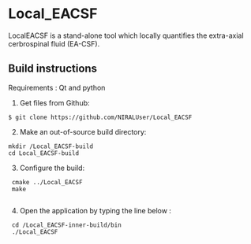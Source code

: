 

# Local_EACSF

LocalEACSF is a stand-alone tool which locally quantifies the extra-axial
cerbrospinal fluid (EA-CSF).

<h2>Build instructions</h2>
Requirements : Qt and python

1. Get files from Github:  
 ```
 $ git clone https://github.com/NIRALUser/Local_EACSF
 
 ```
 
  
2. Make an out-of-source build directory: 
```
mkdir /Local_EACSF-build
cd Local_EACSF-build

```

3. Configure the build:
```
 cmake ../Local_EACSF  
 make 
  
```
4. Open the application by typing the line below :  
```
 cd /Local_EACSF-inner-build/bin 
 ./Local_EACSF
  
```
 
 
